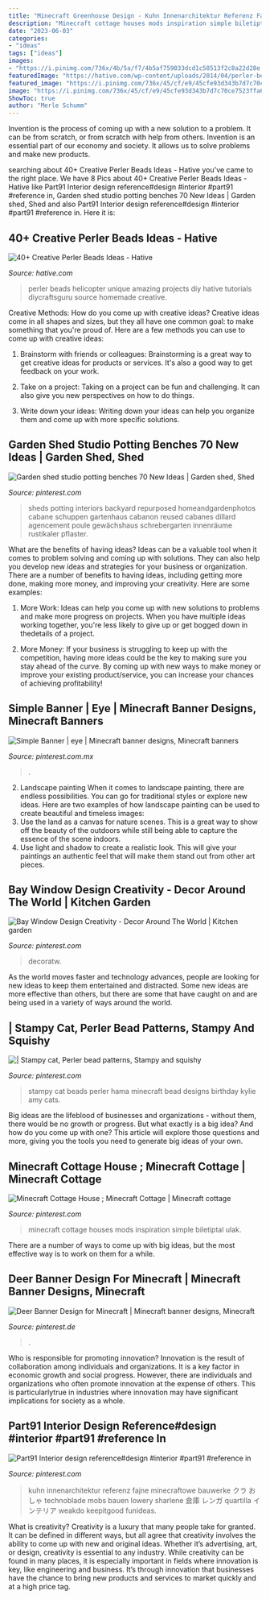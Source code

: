 ```yaml
---
title: "Minecraft Greenhouse Design - Kuhn Innenarchitektur Referenz Fajne Minecraftowe Bauwerke クラ おしゃ Technoblade Mobs Bauen Lowery Sharlene 倉庫 レンガ Quartilla インテリア Weakdo Keepitgood Funideas"
description: "Minecraft cottage houses mods inspiration simple biletiptal ulak"
date: "2023-06-03"
categories:
- "ideas"
tags: ["ideas"]
images:
- "https://i.pinimg.com/736x/4b/5a/f7/4b5af759033dcd1c58513f2c8a22d28e.jpg"
featuredImage: "https://hative.com/wp-content/uploads/2014/04/perler-beads-ideas/35-homemade-helicopter.jpg"
featured_image: "https://i.pinimg.com/736x/45/cf/e9/45cfe93d343b7d7c70ce7523ffa6955a.jpg"
image: "https://i.pinimg.com/736x/45/cf/e9/45cfe93d343b7d7c70ce7523ffa6955a.jpg"
ShowToc: true
author: "Merle Schumm"
---
```



Invention is the process of coming up with a new solution to a problem. It can be from scratch, or from scratch with help from others. Invention is an essential part of our economy and society. It allows us to solve problems and make new products.

	

		
searching about 40+ Creative Perler Beads Ideas - Hative you've came to the right place. We have 8 Pics about 40+ Creative Perler Beads Ideas - Hative like Part91 Interior design reference#design #interior #part91 #reference in, Garden shed studio potting benches 70 New Ideas | Garden shed, Shed and also Part91 Interior design reference#design #interior #part91 #reference in. Here it is:
		
    
## 40+ Creative Perler Beads Ideas - Hative

<img loading=lazy src="https://hative.com/wp-content/uploads/2014/04/perler-beads-ideas/35-homemade-helicopter.jpg" onerror="this.onerror=null;this.src='https://tse3.mm.bing.net/th?id=OIP.5iX56gRnguWhwgs0anGFAQHaEp&amp;pid=15.1';" alt="40+ Creative Perler Beads Ideas - Hative">

_Source: hative.com_

>perler beads helicopter unique amazing projects diy hative tutorials diycraftsguru source homemade creative. 

	

Creative Methods: How do you come up with creative ideas?
Creative ideas come in all shapes and sizes, but they all have one common goal: to make something that you're proud of. Here are a few methods you can use to come up with creative ideas:
1. Brainstorm with friends or colleagues: Brainstorming is a great way to get creative ideas for products or services. It's also a good way to get feedback on your work.

2. Take on a project: Taking on a project can be fun and challenging. It can also give you new perspectives on how to do things.

3. Write down your ideas: Writing down your ideas can help you organize them and come up with more specific solutions.

    
## Garden Shed Studio Potting Benches 70 New Ideas | Garden Shed, Shed

<img loading=lazy src="https://i.pinimg.com/736x/73/e5/69/73e5692228e5463f47adce6ac915dd1d.jpg" onerror="this.onerror=null;this.src='https://tse2.mm.bing.net/th?id=OIP.6lzC5MJ5kbm0L9yy6RLtfgAAAA&amp;pid=15.1';" alt="Garden shed studio potting benches 70 New Ideas | Garden shed, Shed">

_Source: pinterest.com_

>sheds potting interiors backyard repurposed homeandgardenphotos cabane schuppen gartenhaus cabanon reused cabanes dillard agencement poule gewächshaus schrebergarten innenräume rustikaler pflaster. 

	

What are the benefits of having ideas?
Ideas can be a valuable tool when it comes to problem solving and coming up with solutions. They can also help you develop new ideas and strategies for your business or organization. There are a number of benefits to having ideas, including getting more done, making more money, and improving your creativity. Here are some examples:
1. More Work: Ideas can help you come up with new solutions to problems and make more progress on projects. When you have multiple ideas working together, you're less likely to give up or get bogged down in thedetails of a project.

2. More Money: If your business is struggling to keep up with the competition, having more ideas could be the key to making sure you stay ahead of the curve. By coming up with new ways to make money or improve your existing product/service, you can increase your chances of achieving profitability!

    
## Simple Banner | Eye | Minecraft Banner Designs, Minecraft Banners

<img loading=lazy src="https://i.pinimg.com/736x/c7/a7/7d/c7a77d3351864127ffb1b7f755846de7.jpg" onerror="this.onerror=null;this.src='https://tse2.mm.bing.net/th?id=OIP.G-s4-bP0T2s_m01B_V8xuAHaGJ&amp;pid=15.1';" alt="Simple Banner | eye | Minecraft banner designs, Minecraft banners">

_Source: pinterest.com.mx_

>. 

	

2. Landscape painting
When it comes to landscape painting, there are endless possibilities. You can go for traditional styles or explore new ideas. Here are two examples of how landscape painting can be used to create beautiful and timeless images: 
2. Use the land as a canvas for nature scenes. This is a great way to show off the beauty of the outdoors while still being able to capture the essence of the scene indoors.
3. Use light and shadow to create a realistic look. This will give your paintings an authentic feel that will make them stand out from other art pieces.

    
## Bay Window Design Creativity - Decor Around The World | Kitchen Garden

<img loading=lazy src="https://i.pinimg.com/736x/45/cf/e9/45cfe93d343b7d7c70ce7523ffa6955a.jpg" onerror="this.onerror=null;this.src='https://tse2.mm.bing.net/th?id=OIP.8ZB4Vl2AkRPWnQZOJ8q7bQHaMP&amp;pid=15.1';" alt="Bay Window Design Creativity - Decor Around The World | Kitchen garden">

_Source: pinterest.com_

>decoratw. 

	

As the world moves faster and technology advances, people are looking for new ideas to keep them entertained and distracted. Some new ideas are more effective than others, but there are some that have caught on and are being used in a variety of ways around the world.

    
## | Stampy Cat, Perler Bead Patterns, Stampy And Squishy

<img loading=lazy src="https://i.pinimg.com/736x/46/12/8e/46128e25f610d5e1f16c4a56419b863a--minecraft-designs-minecraft-ideas.jpg" onerror="this.onerror=null;this.src='https://tse3.mm.bing.net/th?id=OIP.gRmIH1XHIEiQvNToyEkFIQHaJ6&amp;pid=15.1';" alt="| Stampy cat, Perler bead patterns, Stampy and squishy">

_Source: pinterest.com_

>stampy cat beads perler hama minecraft bead designs birthday kylie amy cats. 

	

Big ideas are the lifeblood of businesses and organizations - without them, there would be no growth or progress. But what exactly is a big idea? And how do you come up with one? This article will explore those questions and more, giving you the tools you need to generate big ideas of your own.

    
## Minecraft Cottage House ; Minecraft Cottage | Minecraft Cottage

<img loading=lazy src="https://i.pinimg.com/736x/b8/34/65/b8346583f68944a6130832bfb2f17f5a.jpg" onerror="this.onerror=null;this.src='https://tse2.mm.bing.net/th?id=OIP._xzQVHz4ROpD089YMu3_swHaKb&amp;pid=15.1';" alt="Minecraft Cottage House ; Minecraft Cottage | Minecraft cottage">

_Source: pinterest.com_

>minecraft cottage houses mods inspiration simple biletiptal ulak. 

	

There are a number of ways to come up with big ideas, but the most effective way is to work on them for a while.

    
## Deer Banner Design For Minecraft | Minecraft Banner Designs, Minecraft

<img loading=lazy src="https://i.pinimg.com/736x/4b/5a/f7/4b5af759033dcd1c58513f2c8a22d28e.jpg" onerror="this.onerror=null;this.src='https://tse4.mm.bing.net/th?id=OIP.BVWUMh-uqsRVo9jwXym7LgHaLH&amp;pid=15.1';" alt="Deer Banner Design for Minecraft | Minecraft banner designs, Minecraft">

_Source: pinterest.de_

>. 

	

Who is responsible for promoting innovation?
Innovation is the result of collaboration among individuals and organizations. It is a key factor in economic growth and social progress. However, there are individuals and organizations who often promote innovation at the expense of others. This is particularlytrue in industries where innovation may have significant implications for society as a whole.

    
## Part91 Interior Design Reference#design #interior #part91 #reference In

<img loading=lazy src="https://i.pinimg.com/736x/e8/69/ca/e869caa067a2e3f629e1cb49a026e944.jpg" onerror="this.onerror=null;this.src='https://tse1.mm.bing.net/th?id=OIP.HCuU-rXOwMVM1-jdYprMEQHaNK&amp;pid=15.1';" alt="Part91 Interior design reference#design #interior #part91 #reference in">

_Source: pinterest.com_

>kuhn innenarchitektur referenz fajne minecraftowe bauwerke クラ おしゃ technoblade mobs bauen lowery sharlene 倉庫 レンガ quartilla インテリア weakdo keepitgood funideas. 

	

What is creativity?
Creativity is a luxury that many people take for granted. It can be defined in different ways, but all agree that creativity involves the ability to come up with new and original ideas. Whether it’s advertising, art, or design, creativity is essential to any industry. While creativity can be found in many places, it is especially important in fields where innovation is key, like engineering and business. It’s through innovation that businesses have the chance to bring new products and services to market quickly and at a high price tag.

